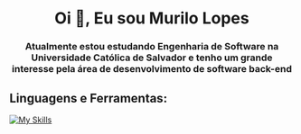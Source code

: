 
<h1 align="center">Oi 👋, Eu sou Murilo Lopes</h1>
<h3 align="center">Atualmente estou estudando Engenharia de Software na Universidade Católica de Salvador e tenho um grande interesse pela área de desenvolvimento de software back-end  </h3>

<h2 align="left"> Linguagens e Ferramentas:</h2>
<p align="left">
  
[![My Skills](https://skillicons.dev/icons?i=java,postgres)](https://skillicons.dev)
